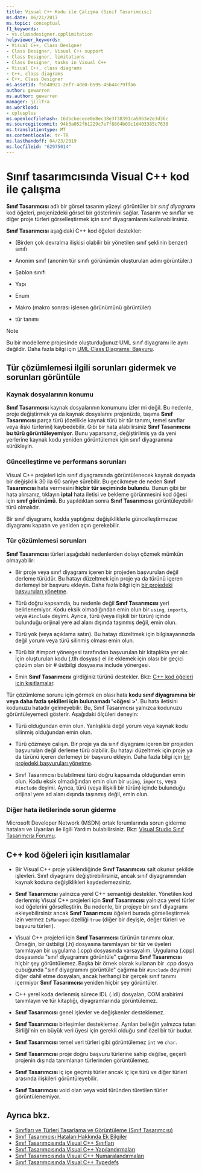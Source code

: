 ```yaml
---
title: Visual C++ Kodu ile Çalışma (Sınıf Tasarımcısı)
ms.date: 06/21/2017
ms.topic: conceptual
f1_keywords:
- vs.classdesigner.cpplimitation
helpviewer_keywords:
- Visual C++, Class Designer
- Class Designer, Visual C++ support
- Class Designer, limitations
- Class Designer, tasks in Visual C++
- Visual C++, class diagrams
- C++, class diagrams
- C++, Class Designer
ms.assetid: f5b40921-2ef7-4de0-b595-45b44c79ffa6
author: gewarren
ms.author: gewarren
manager: jillfra
ms.workload:
- cplusplus
ms.openlocfilehash: 16dbcbecece0e8ec38e3f38391ca5063e2e3d36c
ms.sourcegitcommit: 94b3a052fb1229c7e7f8804b09c1d403385c7630
ms.translationtype: MT
ms.contentlocale: tr-TR
ms.lasthandoff: 04/23/2019
ms.locfileid: "62975014"
---
```

# <a name="work-with-visual-c-code-in-class-designer"></a>Sınıf tasarımcısında Visual C++ kod ile çalışma

**Sınıf Tasarımcısı** adlı bir görsel tasarım yüzeyi görüntüler bir *sınıf diyagramı* kod öğeleri, projenizdeki görsel bir gösterimini sağlar. Tasarım ve sınıflar ve diğer proje türleri görselleştirmek için sınıf diyagramlarını kullanabilirsiniz.

**Sınıf Tasarımcısı** aşağıdaki C++ kod öğeleri destekler:

- (Birden çok devralma ilişkisi olabilir bir yönetilen sınıf şeklinin benzer) sınıfı

- Anonim sınıf (anonim tür sınıfı görünümün oluşturulan adını görüntüler.)

- Şablon sınıfı

- Yapı

- Enum

- Makro (makro sonrası işlenen görünümünü görüntüler)

- tür tanımı

> [!NOTE]
> Bu bir modelleme projesinde oluşturduğunuz UML sınıf diyagramı ile aynı değildir. Daha fazla bilgi için [UML Class Diagrams: Başvuru](../../modeling/create-uml-modeling-projects-and-diagrams.md).

## <a name="troubleshoot-type-resolution-and-display-issues"></a>Tür çözümlemesi ilgili sorunları gidermek ve sorunları görüntüle

### <a name="location-of-source-files"></a>Kaynak dosyalarının konumu

**Sınıf Tasarımcısı** kaynak dosyalarının konumunu izler mi değil. Bu nedenle, proje değiştirmek ya da kaynak dosyalarını projenizde, taşıma **Sınıf Tasarımcısı** parça türü (özellikle kaynak türü bir tür tanımı, temel sınıflar veya ilişki türlerini) kaybedebilir. Gibi bir hata alabilirsiniz **Sınıf Tasarımcısı bu türü görüntüleyemiyor**. Bunu yaparsanız, değiştirilmiş ya da yeni yerlerine kaynak kodu yeniden görüntülemek için sınıf diyagramına sürükleyin.

### <a name="update-and-performance-issues"></a>Güncelleştirme ve performans sorunları

Visual C++ projeleri için sınıf diyagramında görüntülenecek kaynak dosyada bir değişiklik 30 ila 60 saniye sürebilir. Bu gecikmeye de neden **Sınıf Tasarımcısı** hata vermesini **hiçbir tür seçiminde bulundu**. Bunun gibi bir hata alırsanız, tıklayın **iptal** hata iletisi ve bekleme görünmesini kod öğesi için **sınıf görünümü**. Bu yapıldıktan sonra **Sınıf Tasarımcısı** görüntüleyebilir türü olmalıdır.

Bir sınıf diyagramı, kodda yaptığınız değişikliklerle güncelleştirmezse diyagramı kapatın ve yeniden açın gerekebilir.

### <a name="type-resolution-issues"></a>Tür çözümlemesi sorunları

**Sınıf Tasarımcısı** türleri aşağıdaki nedenlerden dolayı çözmek mümkün olmayabilir:

- Bir proje veya sınıf diyagramı içeren bir projeden başvurulan değil derleme türüdür. Bu hatayı düzeltmek için proje ya da türünü içeren derlemeyi bir başvuru ekleyin. Daha fazla bilgi için [bir projedeki başvuruları yönetme](../managing-references-in-a-project.md).

- Türü doğru kapsamda, bu nedenle değil **Sınıf Tasarımcısı** yeri belirlenemiyor. Kodu eksik olmadığından emin olun bir `using`, `imports`, veya `#include` deyimi. Ayrıca, türü (veya ilişkili bir türün) içinde bulunduğu orijinal yere ad alanı dışında taşınmış değil, emin olun.

- Türü yok (veya açıklama satırı). Bu hatayı düzeltmek için bilgisayarınızda değil yorum veya türü silinmiş olması emin olun.

- Türü bir #import yönergesi tarafından başvurulan bir kitaplıkta yer alır. İçin oluşturulan kodu (.tlh dosyası) el ile eklemek için olası bir geçici çözüm olan bir # üstbilgi dosyasına include yönergesi.

- Emin **Sınıf Tasarımcısı** girdiğiniz türünü destekler. Bkz: [C++ kod öğeleri için kısıtlamalar](#limitations-for-c-code-elements).

Tür çözümleme sorunu için görmek en olası hata **kodu sınıf diyagramına bir veya daha fazla şekilleri için bulunamadı '\<öğesi >'**. Bu hata iletisini kodunuzu hatadır gelmeyebilir. Bu, Sınıf Tasarımcısı yalnızca kodunuzu görüntüleyemedi gösterir. Aşağıdaki ölçüleri deneyin:

- Türü olduğundan emin olun. Yanlışlıkla değil yorum veya kaynak kodu silinmiş olduğundan emin olun.

- Türü çözmeye çalışın. Bir proje ya da sınıf diyagramı içeren bir projeden başvurulan değil derleme türü olabilir. Bu hatayı düzeltmek için proje ya da türünü içeren derlemeyi bir başvuru ekleyin. Daha fazla bilgi için [bir projedeki başvuruları yönetme](../managing-references-in-a-project.md).

- Sınıf Tasarımcısı bulabilmesi türü doğru kapsamda olduğundan emin olun. Kodu eksik olmadığından emin olun bir `using`, `imports`, veya `#include` deyimi. Ayrıca, türü (veya ilişkili bir türün) içinde bulunduğu orijinal yere ad alanı dışında taşınmış değil, emin olun.

### <a name="troubleshoot-other-error-messages"></a>Diğer hata iletilerinde sorun giderme

Microsoft Developer Network (MSDN) ortak forumlarında sorun giderme hataları ve Uyarıları ile ilgili Yardım bulabilirsiniz. Bkz: [Visual Studio Sınıf Tasarımcısı Forumu](http://go.microsoft.com/fwlink/?linkid=160754).

## <a name="limitations-for-c-code-elements"></a>C++ kod öğeleri için kısıtlamalar

- Bir Visual C++ proje yüklendiğinde **Sınıf Tasarımcısı** salt okunur şekilde işlevleri. Sınıf diyagramı değiştirebilirsiniz, ancak sınıf diyagramından kaynak koduna değişiklikleri kaydedemezsiniz.

- **Sınıf Tasarımcısı** yalnızca yerel C++ semantiği destekler. Yönetilen kod derlenmiş Visual C++ projeleri için **Sınıf Tasarımcısı** yalnızca yerel türler kod öğelerini görselleştirin. Bu nedenle, bir projeye bir sınıf diyagramı ekleyebilirsiniz ancak **Sınıf Tasarımcısı** öğeleri burada görselleştirmek izin vermez `IsManaged` özelliği `true` (diğer bir deyişle, değer türleri ve başvuru türleri).

- Visual C++ projeleri için **Sınıf Tasarımcısı** türünün tanımını okur. Örneğin, bir üstbilgi (.h) dosyasına tanımlayan bir tür ve üyeleri tanımlayan bir uygulama (.cpp) dosyasında varsayalım. Uygulama (.cpp) dosyasında "sınıf diyagramını görüntüle" çağırma **Sınıf Tasarımcısı** hiçbir şey görüntülemez. Başka bir örnek olarak kullanan bir .cpp dosya çubuğunda "sınıf diyagramını görüntüle" çağırma bir `#include` deyimini diğer dahil etme dosyaları, ancak herhangi bir gerçek sınıf tanımı içermiyor **Sınıf Tasarımcısı** yeniden hiçbir şey görüntüler.

- C++ yerel koda derlenmiş sürece IDL (.idl) dosyaları, COM arabirimi tanımlayın ve tür kitaplığı, diyagramlarında görüntülemez.

- **Sınıf Tasarımcısı** genel işlevler ve değişkenler desteklemez.

- **Sınıf Tasarımcısı** birleşimler desteklemez. Ayrılan belleğin yalnızca tutarı Birliği'nin en büyük veri üyesi için gerekli olduğu sınıf özel bir tür budur.

- **Sınıf Tasarımcısı** temel veri türleri gibi görüntülemez `int` ve `char`.

- **Sınıf Tasarımcısı** proje doğru başvuru türlerine sahip değilse, geçerli projenin dışında tanımlanan türlerinden görüntülemez.

- **Sınıf Tasarımcısı** iç içe geçmiş türler ancak iç içe türü ve diğer türleri arasında ilişkileri görüntüleyebilir.

- **Sınıf Tasarımcısı** void olan veya void türünden türetilen türler görüntülenemiyor.

## <a name="see-also"></a>Ayrıca bkz.

- [Sınıfları ve Türleri Tasarlama ve Görüntüleme (Sınıf Tasarımcısı)](designing-and-viewing-classes-and-types.md)
- [Sınıf Tasarımcısı Hataları Hakkında Ek Bilgiler](additional-information-about-errors.md)
- [Sınıf Tasarımcısında Visual C++ Sınıfları](visual-cpp-classes.md)
- [Sınıf Tasarımcısında Visual C++ Yapılandırmaları](visual-cpp-structures.md)
- [Sınıf Tasarımcısında Visual C++ Numaralandırmaları](visual-cpp-enumerations.md)
- [Sınıf Tasarımcısında Visual C++ Typedefs](visual-cpp-typedefs.md)
